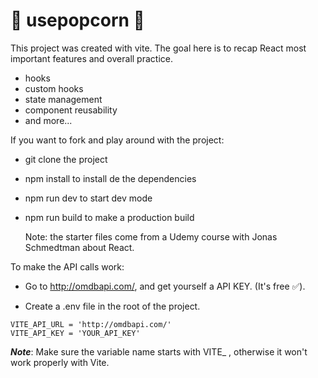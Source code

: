 # 🍿 usepopcorn 🍿

This project was created with vite. The goal here is to recap React most important features and overall practice. 

- hooks
- custom hooks
- state management
- component reusability
- and more...

If you want to fork and play around with the project:

- git clone the project
- npm install to install de the dependencies
- npm run dev  to start dev mode
- npm run build to make a production build

  Note: the starter files come from a Udemy course with Jonas Schmedtman about React.
  
To make the API calls work:

- Go to http://omdbapi.com/, and get yourself a API KEY. (It's free ✅).

- Create a .env file in the root of the project.

`
VITE_API_URL = 'http://omdbapi.com/'
`
<br>
`
VITE_API_KEY = 'YOUR_API_KEY'
`

***Note***: Make sure the variable name starts with VITE_ , otherwise it won't work properly with Vite.
